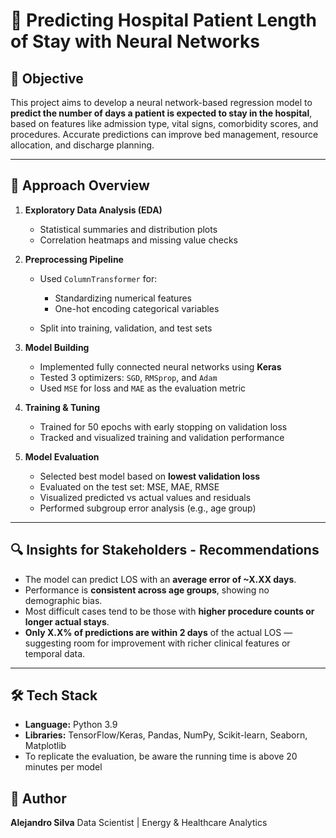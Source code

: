 # 🏥 Predicting Hospital Patient Length of Stay with Neural Networks

## 📌 Objective

This project aims to develop a neural network-based regression model to **predict the number of days a patient is expected to stay in the hospital**, based on features like admission type, vital signs, comorbidity scores, and procedures. Accurate predictions can improve bed management, resource allocation, and discharge planning.

---

## 🧠 Approach Overview

1. **Exploratory Data Analysis (EDA)**

   * Statistical summaries and distribution plots
   * Correlation heatmaps and missing value checks

2. **Preprocessing Pipeline**

   * Used `ColumnTransformer` for:

     * Standardizing numerical features
     * One-hot encoding categorical variables
   * Split into training, validation, and test sets

3. **Model Building**

   * Implemented fully connected neural networks using **Keras**
   * Tested 3 optimizers: `SGD`, `RMSprop`, and `Adam`
   * Used `MSE` for loss and `MAE` as the evaluation metric

4. **Training & Tuning**

   * Trained for 50 epochs with early stopping on validation loss
   * Tracked and visualized training and validation performance

5. **Model Evaluation**

   * Selected best model based on **lowest validation loss**
   * Evaluated on the test set: MSE, MAE, RMSE
   * Visualized predicted vs actual values and residuals
   * Performed subgroup error analysis (e.g., age group)

---

## 🔍 Insights for Stakeholders - Recommendations

* The model can predict LOS with an **average error of \~X.XX days**.
* Performance is **consistent across age groups**, showing no demographic bias.
* Most difficult cases tend to be those with **higher procedure counts or longer actual stays**.
* **Only X.X% of predictions are within 2 days** of the actual LOS — suggesting room for improvement with richer clinical features or temporal data.

---

## 🛠️ Tech Stack

* **Language:** Python 3.9
* **Libraries:** TensorFlow/Keras, Pandas, NumPy, Scikit-learn, Seaborn, Matplotlib
* To replicate the evaluation, be aware the running time is above 20 minutes per model

## 👤 Author

**Alejandro Silva**
Data Scientist | Energy & Healthcare Analytics

